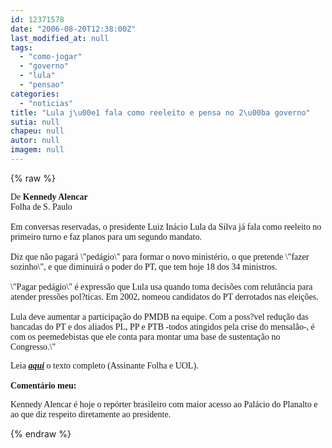 ```yaml
---
id: 12371578
date: "2006-08-20T12:38:00Z"
last_modified_at: null
tags:
  - "como-jogar"
  - "governo"
  - "lula"
  - "pensao"
categories:
  - "noticias"
title: "Lula j\u00e1 fala como reeleito e pensa no 2\u00ba governo"
sutia: null
chapeu: null
autor: null
imagem: null
---
```

{% raw %}
<p><P><FONT face=Verdana>De <STRONG>Kennedy Alencar</STRONG> <BR>Folha de S. Paulo<BR><BR>Em conversas reservadas, o presidente Luiz Inácio Lula da Silva já fala como reeleito no primeiro turno e faz planos para um segundo mandato. <BR><BR>Diz que não pagará \"pedágio\" para formar o novo ministério, o que pretende \"fazer sozinho\", e que diminuirá o poder do PT, que tem hoje 18 dos 34 ministros.<BR><BR>\"Pagar pedágio\" é expressão que Lula usa quando toma decisões com relutância para atender pressões pol?ticas. Em 2002, nomeou candidatos do PT derrotados nas eleições.<BR><BR>Lula deve aumentar a participação do PMDB na equipe. Com a poss?vel redução das bancadas do PT e dos aliados PL, PP e PTB -todos atingidos pela crise do mensalão-, é com os peemedebistas que ele conta para montar uma base de sustentação no Congresso.\" </FONT></P></p>
<p><P><FONT face=Verdana>Leia <EM><STRONG><A href=\"https://www1.folha.uol.com.br/fsp/brasil/fc2008200618.htm\" target=_blank>aqui</A></STRONG></EM> o texto completo (Assinante Folha e UOL).<BR><BR></FONT><FONT face=Verdana><STRONG>Comentário meu:</STRONG></FONT></P></p>
<p><P><FONT face=Verdana>Kennedy Alencar é hoje o repórter brasileiro com maior acesso ao Palácio do Planalto e ao que diz respeito diretamente ao presidente.</FONT></P> </p>
{% endraw %}